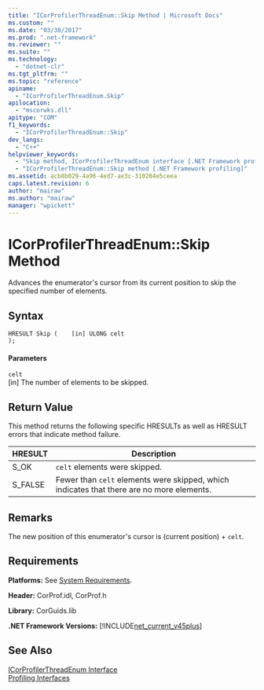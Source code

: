 ```yaml
---
title: "ICorProfilerThreadEnum::Skip Method | Microsoft Docs"
ms.custom: ""
ms.date: "03/30/2017"
ms.prod: ".net-framework"
ms.reviewer: ""
ms.suite: ""
ms.technology: 
  - "dotnet-clr"
ms.tgt_pltfrm: ""
ms.topic: "reference"
apiname: 
  - "ICorProfilerThreadEnum.Skip"
apilocation: 
  - "mscorwks.dll"
apitype: "COM"
f1_keywords: 
  - "ICorProfilerThreadEnum::Skip"
dev_langs: 
  - "C++"
helpviewer_keywords: 
  - "Skip method, ICorProfilerThreadEnum interface [.NET Framework profiling]"
  - "ICorProfilerThreadEnum::Skip method [.NET Framework profiling]"
ms.assetid: acb8b029-4a96-4ed7-ae3c-310204e5ceea
caps.latest.revision: 6
author: "mairaw"
ms.author: "mairaw"
manager: "wpickett"
---
```

# ICorProfilerThreadEnum::Skip Method
Advances the enumerator's cursor from its current position to skip the specified number of elements.  
  
## Syntax  
  
```  
HRESULT Skip (    [in] ULONG celt  
);  
```  
  
#### Parameters  
 `celt`  
 [in] The number of elements to be skipped.  
  
## Return Value  
 This method returns the following specific HRESULTs as well as HRESULT errors that indicate method failure.  
  
|HRESULT|Description|  
|-------------|-----------------|  
|S_OK|`celt` elements were skipped.|  
|S_FALSE|Fewer than `celt` elements were skipped, which indicates that there are no more elements.|  
  
## Remarks  
 The new position of this enumerator's cursor is (current position) + `celt`.  
  
## Requirements  
 **Platforms:** See [System Requirements](../../../../docs/framework/get-started/system-requirements.md).  
  
 **Header:** CorProf.idl, CorProf.h  
  
 **Library:** CorGuids.lib  
  
 **.NET Framework Versions:** [!INCLUDE[net_current_v45plus](../../../../includes/net-current-v45plus-md.md)]  
  
## See Also  
 [ICorProfilerThreadEnum Interface](../../../../docs/framework/unmanaged-api/profiling/icorprofilerthreadenum-interface.md)   
 [Profiling Interfaces](../../../../docs/framework/unmanaged-api/profiling/profiling-interfaces.md)